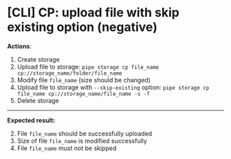 # [CLI] CP: upload file with skip existing option (negative)

**Actions**:
1.  Create storage
2.  Upload file to storage: `pipe storage cp file_name cp://storage_name/folder/file_name`
3.	Modify file `file_name` (size should be changed)
4.  Upload file to storage with `--skip-existing` option: `pipe storage cp file_name cp://storage_name/file_name -s -f`
5.  Delete storage

***
**Expected result:**

2.	File `file_name` should be successfully uploaded
3.	Size of file `file_name` is modified successfully
4.  File `file_name` must not be skipped